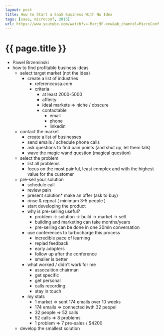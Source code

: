 ```yaml
---
layout: post
title: How to Start a SaaS Business With No Idea
tags: [saas, microconf, 2015]
url: https://www.youtube.com/watch?v=-Marj9F-xvw&ab_channel=MicroConf
---
```

{{ page.title }}
================
* Pawel Brzeminski
* how to find profitable business ideas
    - select target market (not the idea)
        * create a list of industries
            - referenceusa.com
            - criteria
                * at least 2000-5000
                * affinity
                * ideal markets => niche / obscure
                * contactable
                    - email
                    - phone
                    - linkedin
    - contact the market
        * create a list of businesses
        * send emails / schedule phone calls
        * ask questions to find pain points (and shut up, let them talk)
        * wave the magic wand question (magical question)
    - select the problem
        * list all problems
        * focus on the most painful, least complex and with the highest value for the customer
    - pre-sell your solution
        * schedule call
        * review pain
        * present solution* make an offer (ask to buy)
        * rinse & repeat ( minimum 3-5 people )
        * start developing the product
        * why is pre-selling useful?    
            - problem -> solution -> build -> market -> sell
            - building and marketing can take months/years
            - pre-selling can be done in one 30min conversation
        * use conferences to turbocharge this process
            - incredible pace of learning
            - repiad feedback
            - early adopters
            - follow up after the conference
            - smaller is better 
        * what worked / didn't work for me
            - assocaition chairman
            - get specific
            - get personal
            - calls recording
            - stay in touch
        * my stats
            - 1 market => sent 174 emails over 10 weeks
            - 174 emails => connected iwth 32 peopel
            - 32 people => 52 calls
            - 52 calls => 8 problems
            - 1 problem => 7 pre-sales / $4200
    - develop the smallest solution

